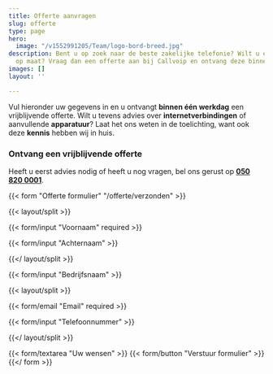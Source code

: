 ```yaml
---
title: Offerte aanvragen
slug: offerte
type: page
hero:
  image: "/v1552991205/Team/logo-bord-breed.jpg"
description: Bent u op zoek naar de beste zakelijke telefonie? Wilt u een offerte
  op maat? Vraag dan een offerte aan bij Callvoip en ontvang deze binnen 1 dag.
images: []
layout: ''

---
```

Vul hieronder uw gegevens in en u ontvangt **binnen één werkdag** een vrijblijvende offerte. Wilt u tevens advies over **internetverbindingen** of aanvullende **apparatuur**? Laat het ons weten in de toelichting, want ook deze **kennis** hebben wij in huis.

### Ontvang een vrijblijvende offerte

Heeft u eerst advies nodig of heeft u nog vragen, bel ons gerust op [**050 820 0001**](tel:+31508200001).

{{< form "Offerte formulier" "/offerte/verzonden" >}}

{{< layout/split >}}

{{< form/input "Voornaam" required >}}

{{< form/input "Achternaam" >}}

{{</ layout/split >}}

{{< form/input "Bedrijfsnaam" >}}

{{< layout/split >}}

{{< form/email "Email" required >}}

{{< form/input "Telefoonnummer" >}}

{{</ layout/split >}}

{{< form/textarea "Uw wensen" >}} {{< form/button "Verstuur formulier" >}}{{</ form >}}